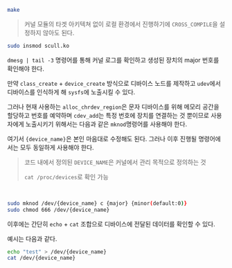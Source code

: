 ``` bash
make
```

> 커널 모듈의 타겟 아키텍쳐 없이 로컬 환경에서 진행하기에 `CROSS_COMPILE`을 설정하지 않아도 된다.

``` bash
sudo insmod scull.ko
```

`dmesg | tail -3` 명령어를 통해 커널 로그를 확인하고 생성된 장치의 major 번호를 확인해야 한다.

만약 `class_create` + `device_create` 방식으로 디바이스 노드를 제작하고 `udev`에서 디바이스를 인식하게 해 `sysfs`에 노출시킬 수 있다.

그러나 현재 사용하는 `alloc_chrdev_region`은 문자 디바이스를 위해 메모리 공간을 할당하고 번호를 예약하며 `cdev_add`는 특정 번호에 장치를 연결하는 것 뿐이므로 사용자에게 노출시키기 위해서는 다음과 같은 `mknod`명령어를 사용해야 한다.

여기서 `{device_name}`은 본인 마음대로 수정해도 된다. 그러나 이후 진행될 명령어에서는 모두 동일하게 사용해야 한다.

> 코드 내에서 정의된 `DEVICE_NAME`은 커널에서 관리 목적으로 정의하는 것
>
> `cat /proc/devices`로 확인 가능

<br>

``` bash
sudo mknod /dev/{device_name} c {major} {minor(default:0)}
sudo chmod 666 /dev/{device_name}
```

이후에는 간단히 `echo` + `cat` 조합으로 디바이스에 전달된 데이터를 확인할 수 있다.

예시는 다음과 같다.

``` bash
echo "test" > /dev/{device_name}
cat /dev/{device_name}
```